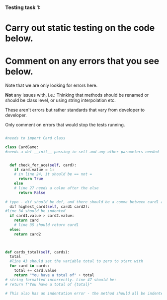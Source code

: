 ### Testing task 1:

# Carry out static testing on the code below.
# Comment on any errors that you see below.

Note that we are only looking for errors here.

**Not** any issues with, i.e.: 
Thinking that methods should be renamed or should be class level, or using string interpolation etc. 

These aren't errors but rather standards that vary from developer to developer. 

Only comment on errors that would stop the tests running.

```python

#needs to import Card class

class CardGame:
#needs a def __init__ passing in self and any other parameters needed


  def check_for_ace(self, card):
    if card.value = 1:
    # in line 24, it should be == not =
      return True
    else
    # line 27 needs a colon after the else
      return False
   
# typo - dif should be def, and there should be a comma between card1 and card2
  dif highest_card(self, card1 card2):
#line 34 should be indented
  if card1.value > card2.value:
    return card
    # line 35 should return card1
  else:
    return card2
  


def cards_total(self, cards):
  total
  #line 43 should set the variable total to zero to start with
  for card in cards:
    total += card.value
    return "You have a total of" + total
# string formatted incorrectly. Line 47 should be:
# return f"You have a total of {total}"

# This also has an indentation error - the method should all be indented one space
  
```
